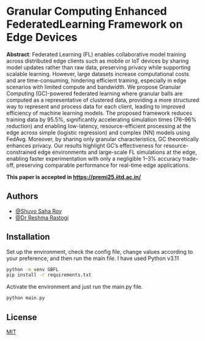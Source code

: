 
# Granular Computing Enhanced FederatedLearning Framework on Edge Devices

**Abstract**: Federated Learning (FL) enables collaborative model training across distributed edge clients such as mobile or IoT devices by sharing model updates rather than raw data, preserving privacy while supporting scalable learning. However, large datasets increase computational costs and are time-consuming, hindering efficient training, especially in edge scenarios with limited compute and bandwidth. We propose Granular Computing (GC)-powered federated learning where granular balls are computed as a representative of clustered data, providing a more structured way to represent and process data for each client, leading to improved efficiency of machine learning models. The proposed framework reduces training data by 95.5\%, significantly accelerating simulation times (76–96\% reduction) and enabling low-latency, resource-efficient processing at the edge across simple (logistic regression) and complex (NN) models using FedAvg. Moreover, by sharing only granular characteristics, GC theoretically enhances privacy. Our results highlight GC’s effectiveness for resource-constrained edge environments and large-scale FL simulations at the edge, enabling faster experimentation with only a negligible 1–3\% accuracy trade-off, preserving comparable performance for real-time edge applications.

**This paper is accepted in https://premi25.iitd.ac.in/**
## Authors

- [@Shuvo Saha Roy](https://github.com/ShuvoSahaRoy/)
- [@Dr Reshma Rastogi](https://scholar.google.com/citations?user=NqIkygEAAAAJ&hl=en)

## Installation

Set up the environment, check the config file, change values according to your preference, and then run the main file. I have used Python v3.11

```bash
python -m venv GBFL
pip install -r requirements.txt
```

Activate the environment and just run the main.py file.

```bash
python main.py
``` 
## License

[MIT](https://choosealicense.com/licenses/mit/)

